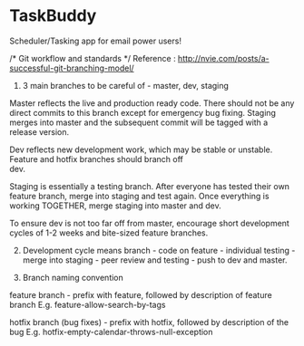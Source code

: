 # TaskBuddy
Scheduler/Tasking app for email power users!

/* Git workflow and standards */
Reference : http://nvie.com/posts/a-successful-git-branching-model/

1) 3 main branches to be careful of - master, dev, staging

Master reflects the live and production ready code. There should not be any direct commits to this branch except for emergency bug fixing. Staging merges into master and the subsequent commit will be tagged with a release version.

Dev reflects new development work, which may be stable or unstable. Feature and hotfix branches should branch off  
dev.

Staging is essentially a testing branch. After everyone has tested their own feature branch, merge into staging and test again. Once everything is working TOGETHER, merge staging into master and dev.

To ensure dev is not too far off from master, encourage short development cycles of 1-2 weeks and bite-sized feature branches. 

2) Development cycle means branch - code on feature - individual testing - merge into staging - peer review and testing - push to dev and master.

3) Branch naming convention

feature branch - prefix with feature, followed by description of feature branch
E.g. feature-allow-search-by-tags

hotfix branch (bug fixes) - prefix with hotfix, followed by description of the bug
E.g. hotfix-empty-calendar-throws-null-exception
